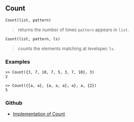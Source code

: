## Count
```
Count(list, pattern)
```
> returns the number of times `pattern` appears in `list`.

```
Count(list, pattern, ls)
```
> counts the elements matching at levelspec `ls`.

### Examples
```
>> Count({3, 7, 10, 7, 5, 3, 7, 10}, 3)
2
 
>> Count({{a, a}, {a, a, a}, a}, a, {2})
5
```

### Github

* [Implementation of Count](https://github.com/axkr/symja_android_library/blob/master/symja_android_library/matheclipse-core/src/main/java/org/matheclipse/core/builtin/ListFunctions.java#L1792) 
